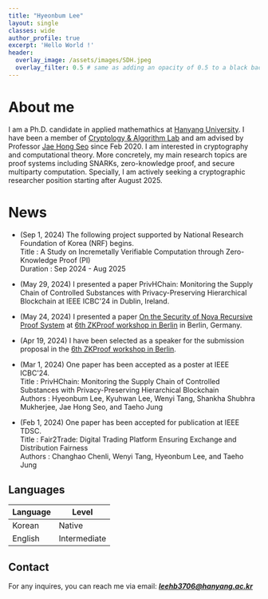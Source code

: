 ```yaml
---
title: "Hyeonbum Lee"
layout: single
classes: wide
author_profile: true
excerpt: 'Hello World !'
header:
  overlay_image: /assets/images/SDH.jpeg
  overlay_filter: 0.5 # same as adding an opacity of 0.5 to a black background
---
```


# About me

I am a Ph.D. candidate in applied mathemathics at [Hanyang University](https://www.hanyang.ac.kr). I have been a member of [Cryptology & Algorithm Lab](https://cryptology-algorithm-lab.github.io) and am advised by Professor [Jae Hong Seo](https://sites.google.com/site/jhsbhs/) since Feb 2020. I am interested in cryptography and computational theory. More concretely, my main research topics are proof systems including SNARKs, zero-knowledge proof, and secure multiparty computation. Specially, I am actively seeking a cryptographic researcher position starting after August 2025.
# News

- (Sep 1, 2024) The following project supported by National Research Foundation of Korea (NRF) begins.\
Title : A Study on Incremetally Verifiable Computation through Zero-Knowledge Proof (PI)\
Duration : Sep 2024 - Aug 2025

- (May 29, 2024) I presented a paper PrivHChain: Monitoring the Supply Chain of Controlled Substances with Privacy-Preserving Hierarchical Blockchain at IEEE ICBC'24 in Dublin, Ireland.

- (May 24, 2024) I presented a paper [On the Security of Nova Recursive Proof System](https://eprint.iacr.org/2024/232) at [6th ZKProof workshop in Berlin](https://zkproof.org/events/zkproof-6-berlin/) in Berlin, Germany.

- (Apr 19, 2024) I have been selected as a speaker for the submission proposal in the [6th ZKProof workshop in Berlin](https://zkproof.org/events/zkproof-6-berlin/).

- (Mar 1, 2024) One paper has been accepted as a poster at IEEE ICBC'24.\
Title : PrivHChain: Monitoring the Supply Chain of Controlled Substances with Privacy-Preserving Hierarchical Blockchain\
Authors : Hyeonbum Lee, Kyuhwan Lee, Wenyi Tang, Shankha Shubhra Mukherjee, Jae Hong Seo, and Taeho Jung

- (Feb 1, 2024) One paper has been accepted for publication at IEEE TDSC.\
Title : Fair2Trade: Digital Trading Platform Ensuring Exchange and Distribution Fairness\
Authors : Changhao Chenli, Wenyi Tang, Hyeonbum Lee, and Taeho Jung

## Languages

| Language | Level  |
|----------|--------|
| Korean   | Native |
| English  | Intermediate |

## Contact

For any inquires, you can reach me via email: **_[leehb3706@hanyang.ac.kr](mailto:leehb3706@hanyang.ac.kr)_**
